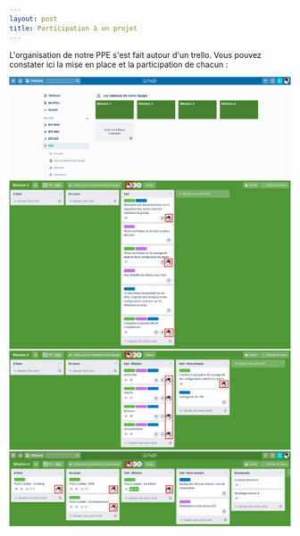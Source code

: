 ```yaml
---
layout: post
title: Participation à un projet
---
```


L'organisation de notre PPE s'est fait autour d'un trello. Vous pouvez constater ici la mise en place et la participation de chacun :

![image1](https://github.com/t-benedet/blog/blob/gh-pages/pictures/TRELLO/TRELLO3.png?raw=true)
![image2](https://github.com/t-benedet/blog/blob/gh-pages/pictures/TRELLO/TRELLO%202.png?raw=true)
![image3](https://github.com/t-benedet/blog/blob/gh-pages/pictures/TRELLO/TRELLO%204.png?raw=true)
![image4](https://github.com/t-benedet/blog/blob/gh-pages/pictures/TRELLO/trello5.png?raw=true)
